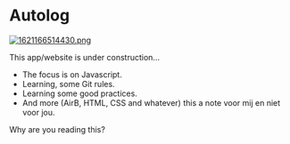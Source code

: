 # Autolog

[![1621166514430.png](https://i.postimg.cc/15W7pg1G/1621166514430.png)](https://postimg.cc/qz3GrvRq)

This app/website is under construction...

- The focus is on Javascript.
- Learning, some Git rules.
- Learning some good practices.
- And more (AirB, HTML, CSS and whatever) this a note voor mij en niet voor jou.

Why are you reading this? 